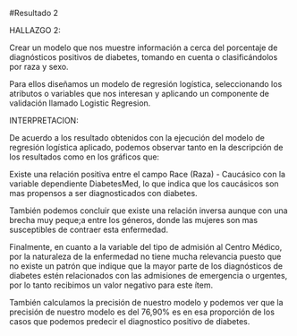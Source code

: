 #Resultado 2

HALLAZGO 2: 

Crear un modelo que nos muestre información a cerca del porcentaje de diagnósticos positivos de diabetes, tomando en cuenta o clasificándolos por raza y sexo.

Para ellos diseñamos un modelo de regresión logística, seleccionando los atributos o variables que nos interesan y aplicando un componente de validación llamado Logistic Regresion.

INTERPRETACION:

De acuerdo a los resultado obtenidos con la ejecución del modelo de regresión logística aplicado, podemos observar tanto en la descripción de los resultados como en los gráficos que:

Existe una relación positiva entre el campo Race (Raza) - Caucásico con la variable dependiente DiabetesMed, lo que indica que los caucásicos son mas propensos a ser diagnosticados con diabetes.

También podemos concluir que existe una relación inversa aunque con una brecha muy peque;a entre los géneros, donde las mujeres son mas susceptibles de contraer esta enfermedad.

Finalmente, en cuanto a la variable del tipo de admisión al Centro Médico, por la naturaleza de la enfermedad no tiene mucha relevancia puesto que no existe un patrón que indique que la mayor parte de los diagnósticos de diabetes estén relacionados con las admisiones de emergencia o urgentes, por lo tanto recibimos un valor negativo para este ítem.


También calculamos la precisión de nuestro modelo y podemos ver que la precisión de nuestro modelo es del 76,90% es en esa proporción de los casos que podemos predecir el diagnostico positivo de diabetes.
